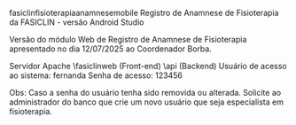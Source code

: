 fasiclinfisioterapiaanamnesemobile
Registro de Anamnese de Fisioterapia da FASICLIN - versão Android Studio

Versão do módulo Web de Registro de Anamnese de Fisioterapia apresentado no dia 12/07/2025 ao Coordenador Borba.

Servidor Apache
\fasiclinweb (Front-end)
\api (Backend)
Usuário de acesso ao sistema: fernanda Senha de acesso: 123456

Obs: Caso a senha do usuário tenha sido removida ou alterada. Solicite ao administrador do banco que crie um novo usuário que seja especialista em fisioterapia.
